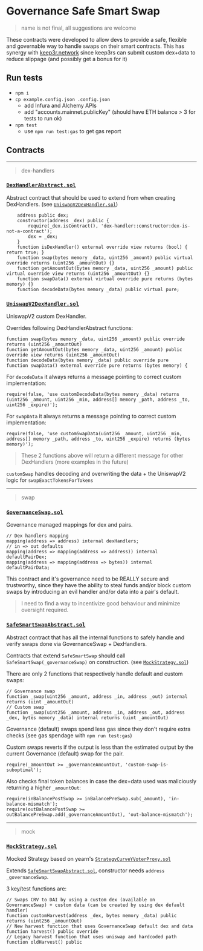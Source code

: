 # Governance Safe Smart Swap
> name is not final, all suggestions are welcome

These contracts were developed to allow devs to provide a safe, flexible and governable way to handle swaps on their smart contracts.
This has synergy with [keep3r.network](http://keep3r.network/) since keep3rs can submit custom dex+data to reduce slippage (and possibly get a bonus for it)

## Run tests

- `npm i`
- `cp example.config.json .config.json`
    - add Infura and Alchemy APIs
    - add "accounts.mainnet.publicKey" (should have ETH balance > 3 for tests to run ok)
- `npm test`
    - use `npm run test:gas` to get gas report


## Contracts

---
> dex-handlers


### [`DexHandlerAbstract.sol`](./contracts/dex-handlers/DexHandlerAbstract.sol)

Abstract contract that should be used to extend from when creating DexHandlers. (see [`UniswapV2DexHandler.sol`](./contracts/dex-handlers/UniswapV2DexHandler.sol))

```sol
    address public dex;
    constructor(address _dex) public {
        require(_dex.isContract(), 'dex-handler::constructor:dex-is-not-a-contract');
        dex = _dex;
    }
    function isDexHandler() external override view returns (bool) { return true; }
    function swap(bytes memory _data, uint256 _amount) public virtual override returns (uint256 _amountOut) {}
    function getAmountOut(bytes memory _data, uint256 _amount) public virtual override view returns (uint256 _amountOut) {}
    function swapData() external virtual override pure returns (bytes memory) {}
    function decodeData(bytes memory _data) public virtual pure;
```


### [`UniswapV2DexHandler.sol`](./contracts/dex-handlers/UniswapV2DexHandler.sol)

UniswapV2 custom DexHandler.

Overrides following DexHandlerAbstract functions:
```sol
function swap(bytes memory _data, uint256 _amount) public override returns (uint256 _amountOut)
function getAmountOut(bytes memory _data, uint256 _amount) public override view returns (uint256 _amountOut)
function decodeData(bytes memory _data) public override pure
function swapData() external override pure returns (bytes memory) {
```

For `decodeData` it always returns a message pointing to correct custom implementation:
```sol
require(false, 'use customDecodeData(bytes memory _data) returns (uint256 _amount, uint256 _min, address[] memory _path, address _to, uint256 _expire)');
```

For `swapData` it always returns a message pointing to correct custom implementation:
```sol
require(false, 'use customSwapData(uint256 _amount, uint256 _min, address[] memory _path, address _to, uint256 _expire) returns (bytes memory)');
```

> These 2 functions above will return a different message for other DexHandlers (more examples in the future)

`customSwap` handles decoding and overwriting the data + the UniswapV2 logic for `swapExactTokensForTokens`


---
> swap


### [`GovernanceSwap.sol`](./contracts/swap/GovernanceSwap.sol)

Governance managed mappings for dex and pairs.
```sol
// Dex handlers mapping
mapping(address => address) internal dexHandlers;
// in => out defaults
mapping(address => mapping(address => address)) internal defaultPairDex;
mapping(address => mapping(address => bytes)) internal defaultPairData;
```

This contract and it's governance need to be REALLY secure and trustworthy, since they have the ability to steal funds and/or block custom swaps by introducing an evil handler and/or data into a pair's default.
> I need to find a way to incentivize good behaviour and minimize oversight required.


### [`SafeSmartSwapAbstract.sol`](./contracts/swap/SafeSmartSwapAbstract.sol)

Abstract contract that has all the internal functions to safely handle and verify swaps done via GovernanceSwap + DexHandlers.

Contracts that extend `SafeSmartSwap` should call `SafeSmartSwap(_governanceSwap)` on construction. (see [`MockStrategy.sol`](./contracts/mock/MockStrategy.sol))

There are only 2 functions that respectively handle default and custom swaps:
```sol
// Governance swap
function _swap(uint256 _amount, address _in, address _out) internal returns (uint _amountOut)
// Custom swap
function _swap(uint256 _amount, address _in, address _out, address _dex, bytes memory _data) internal returns (uint _amountOut)
```

Governance (default) swaps spend less gas since they don't require extra checks (see gas spendage with `npm run test:gas`)

Custom swaps reverts if the output is less than the estimated output by the current Governance (default) swap for the pair.
```sol
require(_amountOut >= _governanceAmountOut, 'custom-swap-is-suboptimal');
```

Also checks final token balances in case the dex+data used was maliciously returning a higher `_amountOut`:
```sol
require(inBalancePostSwap >= inBalancePreSwap.sub(_amount), 'in-balance-mismatch');
require(outBalancePostSwap >= outBalancePreSwap.add(_governanceAmountOut), 'out-balance-mismatch');
```


---
> mock


### [`MockStrategy.sol`](./contracts/mock/MockStrategy.sol)

Mocked Strategy based on yearn's [`StrategyCurveYVoterProxy.sol`](./contracts/mock/StrategyCurveYVoterProxyAbstract.sol)

Extends [`SafeSmartSwapAbstract.sol`](./contracts/swap/SafeSmartSwapAbstract.sol), constructor needs `address _governanceSwap`.

3 key/test functions are:
```sol
// Swaps CRV to DAI by using a custom dex (available on GovernanceSwap) + custom data (can be created by using dex default handler)
function customHarvest(address _dex, bytes memory _data) public returns (uint256 _amountOut)
// New harvest function that uses GovernanceSwap default dex and data
function harvest() public override
// Legacy harvest function that uses uniswap and hardcoded path
function oldHarvest() public
```